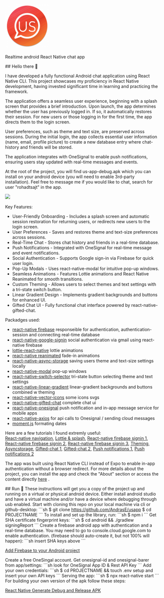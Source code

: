 ### ![](https://github.com/AndrasE/raw-readme/blob/main/us-readme.png?raw=true)

Realtime android React Native chat app

\## Hello there 👋

I have developed a fully functional Android chat application using React Native CLI. This project showcases my proficiency in React Native development, having invested significant time in learning and practicing the framework.

The application offers a seamless user experience, beginning with a splash screen that provides a brief introduction. Upon launch, the app determines whether the user has previously logged in. If so, it automatically restores their session. For new users or those logging in for the first time, the app directs them to the login screen.

User preferences, such as theme and text size, are preserved across sessions. During the initial login, the app collects essential user information (name, email, profile picture) to create a new database entry where chat-history and friends will be stored.

The application integrates with OneSignal to enable push notifications, ensuring users stay updated with real-time messages and events.

At the root of the project, you will find us-app-debug.apk which you can install on your android device (you will need to enable 3rd-party installation). Feel free to message me if you would like to chat, search for user "rohadtsajt" in the app.

[![](https://github.com/AndrasE/raw-readme/blob/main/us-app-yt.gif?raw=true)](https://youtu.be/w_1VowseA3g?si=4nr223Uw9BDL2BHc)

Key Features:

- User-Friendly Onboarding - Includes a splash screen and automatic session restoration for returning users, or redirects new users to the login screen.
- User Preferences - Saves and restores theme and text-size preferences across sessions.
- Real-Time Chat - Stores chat history and friends in a real-time database.
- Push Notifications - Integrated with OneSignal for real-time message and event notifications.
- Social Authentication - Supports Google sign-in via Firebase for quick user login.
- Pop-Up Modals - Uses react-native-modal for intuitive pop-up windows.
- Seamless Animations - Features Lottie animations and React Native Reanimated for smooth transitions.
- Custom Theming - Allows users to select themes and text settings with a tri-state switch button.
- Linear Gradient Design - Implements gradient backgrounds and buttons for enhanced UI.
- Gifted Chat UI - Fully functional chat interface powered by react-native-gifted-chat.

Packadges used:

- [react-native firebase](https://rnfirebase.io/) responseible for authentication, authentication-session and connecting real-time database
- [react-native-google-signin](https://github.com/react-native-google-signin/google-signin) social authentication via gmail using react-native firebase
- [lottie-react-native](https://www.npmjs.com/package/lottie-react-native) lottie animations
- [react-native reanimated](https://docs.swmansion.com/react-native-reanimated/) fade-in animations
- [react-native-async-storage](https://www.npmjs.com/package/@react-native-async-storage/async-storage) saving users theme and text-size settings locally
- [react-native-modal](https://www.npmjs.com/package/react-native-modal) pop-up windows
- [react-native-switch-selector](https://www.npmjs.com/package/react-native-switch-selector) tri-state button selecting theme and text settings
- [react-native-linear-gradient](https://www.npmjs.com/package/react-native-linear-gradient) linear-gradient backgrounds and buttons combined w theming
- [react-native-vector-icons](https://www.npmjs.com/package/react-native-vector-icons) some icons svgs
- [react-native-gifted-chat](https://www.npmjs.com/package/react-native-gifted-chat?activeTab=versions) complete chat ui
- [react-native-onesignal](https://documentation.onesignal.com/docs/react-native-sdk-setup) push notification and in-app message service for mobile apps
- [react-native-axios](https://www.npmjs.com/package/react-native-axios) for api calls to Onesignal / sending cloud messages
- [moment.js](https://momentjs.com/) formating dates

Here are a few tutorials I found extremly useful:  
[React-native navigation](https://youtu.be/I7POH4acHV8?si=ujz9tW3-b0x1LFU8), [Lottie & splash](https://youtu.be/mZXCOdIFg6Q?si=KGwVJEzNPHA6h1a_), [React-native firebase signin 1](https://youtu.be/RkQpvlosGz0?si=jaUdyw3E8e13ly2e), [React-native firebase signin 2](https://youtu.be/8aARNaWR78Q?si=mJEqlk6ffdHqNXbN), [React-native firebase signin 3](https://youtu.be/RrGtyfo1wr0?si=_J5qp15yHs-VIO9Y), [Theming](https://youtu.be/km1qm1Zz2lY?si=owQr0aFeMmk6fvqH), [Asyncstorage](https://youtu.be/PRGHWgTydyQ?si=b-pveeF2814-PduM), [Gifted-chat 1](https://youtu.be/Z0riAoqXrwo?si=dMS8Pf6LkjIvFCZK), [Gifted-chat 2](https://youtu.be/Z0riAoqXrwo?si=dMS8Pf6LkjIvFCZK), [Push notifications 1](https://youtu.be/Qcxa6dxfUFo?si=xZ3G5Cg0_FpmAU9Q), [Push notifications 2](https://youtu.be/X5kjfW1rfig?si=dW8S6h1CiG63fEMC)

The app was built using React Native CLI instead of Expo to enable in-app authentication without a browser redirect. For more details about the project, you can install the app and check the "About" section or access the content directly [here](https://github.com/AndrasE/usapp/blob/main/src/screens/AboutMore.js) .

\## Run 🚀 These instructions will get you a copy of the project up and running on a virtual or physical android device. Either install android studio and have a virtual machine and/or have a device where debugging through usb enabled. Start with cloning this repo on your local machine via cli or github-desktop: \`\`\`sh $ git clone https://github.com/AndrasE/usapp $ cd PROJECTNAME \`\`\` To install and set up the library, run: \`\`\`sh $ npm i \`\`\` Get SHA certificate fingerprint keys: \`\`\`sh $ cd android && ./gradlew signingReport \`\`\` Create a firebase android app with authentication and a real-time database. You may need to go to console.cloud.google.com to enable authentication. (firebase should auto-create it, but not 100% will happen): \`\`\`sh insert SHA keys above \`\`\`

[Add Firebase to your Android project](https://firebase.google.com/docs/android/setup)

Create a free OneSingal account. Get onesignal-id and onesignal-barer from app/settings: \`\`\`sh look for OneSignal App ID & Rest API Key \`\`\` Add your own credentials: \`\`\`sh $ cd PROJECTNAME && touch .env setup and insert your own API keys \`\`\` Serving the app: \`\`\`sh $ npx react-native start \`\`\` For building your own version of the apk follow these steps:

[React Native Generate Debug and Release APK](https://medium.com/geekculture/react-native-generate-apk-debug-and-release-apk-4e9981a2ea51)
